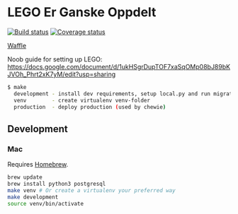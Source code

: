 # LEGO Er Ganske Oppdelt
[![Build status](https://ci.frigg.io/badges/webkom/lego/)](https://ci.frigg.io/webkom/lego/last/)
[![Coverage status](https://ci.frigg.io/badges/coverage/webkom/lego/)](https://ci.frigg.io/webkom/lego/last/)

[Waffle](https://waffle.io/webkom/lego)

Noob guide for setting up LEGO: 
https://docs.google.com/document/d/1ukHSgrDupTOF7xaSqOMp08bJ89bKJVOh_Phrt2xK7yM/edit?usp=sharing

```bash
$ make
  development - install dev requirements, setup local.py and run migrations
  venv        - create virtualenv venv-folder
  production  - deploy production (used by chewie)
```

## Development

### Mac

Requires [Homebrew](http://brew.sh/).

```bash
brew update
brew install python3 postgresql
make venv # Or create a virtualenv your preferred way
make development
source venv/bin/activate
```
